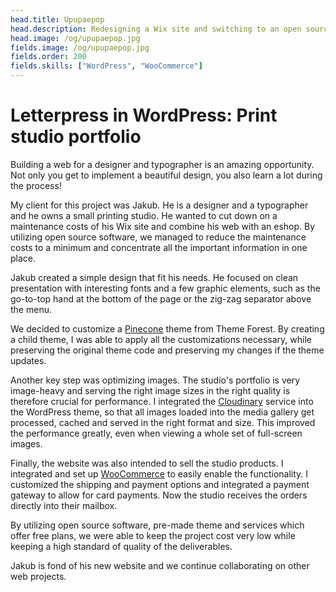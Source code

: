 ```yaml
---
head.title: Upupaepop
head.description: Redesigning a Wix site and switching to an open source e-commerce? Piece of cake! 🍰
head.image: /og/upupaepop.jpg
fields.image: /og/upupaepop.jpg
fields.order: 200
fields.skills: ["WordPress", "WooCommerce"]
---
```


# Letterpress in WordPress: Print studio portfolio

Building a web for a designer and typographer is an amazing opportunity. Not only you get to implement a beautiful design, you also learn a lot during the process!

My client for this project was Jakub. He is a designer and a typographer and he owns a small printing studio. He wanted to cut down on a maintenance costs of his Wix site and combine his web with an eshop. By utilizing open source software, we managed to reduce the maintenance costs to a minimum and concentrate all the important information in one place.

Jakub created a simple design that fit his needs. He focused on clean presentation with interesting fonts and a few graphic elements, such as the go-to-top hand at the bottom of the page or the zig-zag separator above the menu.

We decided to customize a [Pinecone](https://themeforest.net/item/pinecone-creative-portfolio-and-blog-for-agency/13200056) theme from Theme Forest. By creating a child theme, I was able to apply all the customizations necessary, while preserving the original theme code and preserving my changes if the theme updates.

Another key step was optimizing images. The studio's portfolio is very image-heavy and serving the right image sizes in the right quality is therefore crucial for performance. I integrated the [Cloudinary](https://cloudinary.com/) service into the WordPress theme, so that all images loaded into the media gallery get processed, cached and served in the right format and size. This improved the performance greatly, even when viewing a whole set of full-screen images.

Finally, the website was also intended to sell the studio products. I integrated and set up [WooCommerce](https://woocommerce.com/) to easily enable the functionality. I customized the shipping and payment options and integrated a payment gateway to allow for card payments. Now the studio receives the orders directly into their mailbox.

By utilizing open source software, pre-made theme and services which offer free plans, we were able to keep the project cost very low while keeping a high standard of quality of the deliverables.

Jakub is fond of his new website and we continue collaborating on other web projects.
